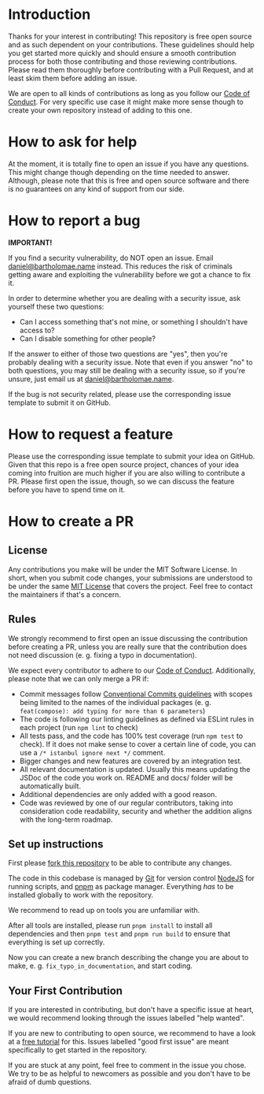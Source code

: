 # Introduction

Thanks for your interest in contributing! This repository is free open
source and as such dependent on your contributions. These guidelines should help
you get started more quickly and should ensure a smooth contribution process for
both those contributing and those reviewing contributions. Please read them
thoroughly before contributing with a Pull Request, and at least skim them before adding an issue.

We are open to all kinds of contributions as long as you follow our
[Code of Conduct](./CODE_OF_CONDUCT.md). For very specific use case it might make more sense
though to create your own repository instead of adding to this one.

# How to ask for help

At the moment, it is totally fine to open an issue if you have any questions.
This might change though depending on the time needed to answer. Although,
please note that this is free and open source software and there is no
guarantees on any kind of support from our side.

# How to report a bug

**IMPORTANT!**

If you find a security vulnerability, do NOT open an issue. Email
[daniel@bartholomae.name](mailto:daniel@bartholomae.name&subject=Security%20vulnerability%20in%20repo)
instead. This reduces the risk of criminals getting aware and exploiting the
vulnerability before we got a chance to fix it.

In order to determine whether you are dealing with a security issue, ask yourself these two questions:
* Can I access something that's not mine, or something I shouldn't have access to?
* Can I disable something for other people?

If the answer to either of those two questions are "yes", then you're probably dealing with a security issue.
Note that even if you answer "no" to both questions, you may still be dealing with a security issue, so if you're
unsure, just email us at [daniel@bartholomae.name](mailto:daniel@bartholomae.name&subject=Security%20vulnerability%20in%20repo).

If the bug is not security related, please use the corresponding issue template
to submit it on GitHub.

# How to request a feature

Please use the corresponding issue template to submit your idea on GitHub. Given
that this repo is a free open source project, chances of your idea
coming into fruition are much higher if you are also willing to contribute a PR.
Please first open the issue, though, so we can discuss the feature before you
have to spend time on it.

# How to create a PR

## License

Any contributions you make will be under the MIT Software License. In short,
when you submit code changes, your submissions are understood to be under the
same [MIT License](./LICENSE) that covers the project. Feel free to contact the maintainers
if that's a concern.

## Rules

We strongly recommend to first open an issue discussing the contribution before
creating a PR, unless you are really sure that the contribution does not need
discussion (e. g. fixing a typo in documentation).

We expect every contributor to adhere to our
[Code of Conduct](./CODE_OF_CONDUCT.md). Additionally, please note that we can
only merge a PR if:
* Commit messages follow [Conventional Commits guidelines](https://www.conventionalcommits.org/en/v1.0.0/)
  with scopes being limited to the names of the individual packages
  (e. g. `feat(compose): add typing for more than 6 parameters`)
* The code is following our linting guidelines as defined via ESLint rules in
  each project (run `npm lint` to check)
* All tests pass, and the code has 100% test coverage (run `npm test` to check).
  If it does not make sense to cover a certain line of code, you can use
  a `/* istanbul ignore next */` comment.
* Bigger changes and new features are covered by an integration test.
* All relevant documentation is updated. Usually this means updating the JSDoc of the code you work on.
  README and docs/ folder will be automatically built.
* Additional dependencies are only added with a good reason.
* Code was reviewed by one of our regular contributors, taking into
  consideration code readability, security and whether the addition aligns with
  the long-term roadmap.

## Set up instructions

First please [fork this repository](https://docs.github.com/en/github/getting-started-with-github/fork-a-repo)
to be able to contribute any changes.

The code in this codebase is managed by [Git](https://git-scm.com/) for version
control [NodeJS](https://nodejs.org/en/) for running scripts, and [pnpm](https://pnpm.js.org/)
as package manager. Everything *has* to be installed globally to work with the
repository.

We recommend to read up on tools you are unfamiliar with.

After all tools are installed, please run `pnpm install` to install all
dependencies and then `pnpm test` and `pnpm run build` to ensure that everything is set up correctly.

Now you can create a new branch describing the change you are about to make,
e. g. `fix_typo_in_documentation`, and start coding.

## Your First Contribution

If you are interested in contributing, but don't have a specific issue at heart,
we would recommend looking through the issues labelled "help wanted".

If you are new to contributing to open source, we recommend to have a look at
a [free tutorial](http://makeapullrequest.com/) for this. Issues labelled "good first issue"
are meant specifically to get started in the repository.

If you are stuck at any point, feel free to comment in the issue you chose. We
try to be as helpful to newcomers as possible and you don't have to be afraid of
dumb questions.
